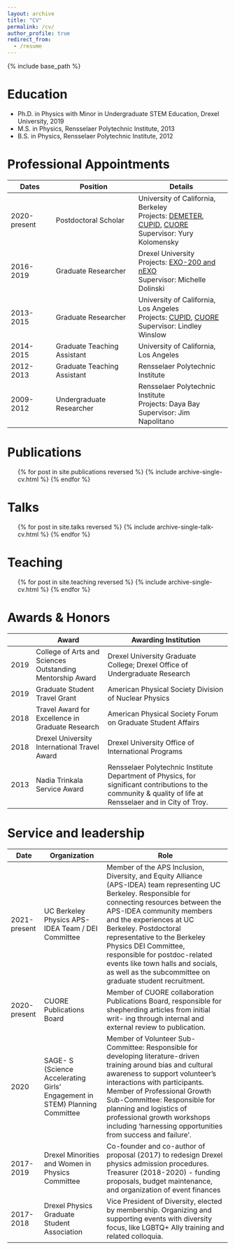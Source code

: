 ```yaml
---
layout: archive
title: "CV"
permalink: /cv/
author_profile: true
redirect_from:
  - /resume
---
```


{% include base_path %}

Education
======
* Ph.D. in Physics with Minor in Undergraduate STEM Education, Drexel University, 2019
* M.S. in Physics, Rensselaer Polytechnic Institute, 2013
* B.S. in Physics, Rensselaer Polytechnic Institute, 2012

Professional Appointments
======

| Dates             	| Position                      | Details                                                                                                                                                                                     |
| -------------       |------------------------------ | --------------------------------------------------------------------------------------------------------------------------------------------------------------------------------------------|
| 2020-present   	    | Postdoctoral Scholar          | University of California, Berkeley<br>Projects: [DEMETER](/projects/A-DEMETER/), [CUPID](/projects/B-CUPID/), [CUORE](/projects/C-CUORE/)<br>Supervisor: Yury Kolomensky 	|
| 2016-2019       	  | Graduate Researcher           | Drexel University<br>Projects: [EXO-200 and nEXO](/projects/E_nEXO/)<br>Supervisor: Michelle Dolinski                                                                                	|
| 2013-2015         	| Graduate Researcher           | University of California, Los Angeles<br>Projects: [CUPID](/projects/B-CUPID/), [CUORE](/projects/C-CUORE/)<br>Supervisor: Lindley Winslow                                     	|
| 2014-2015	          | Graduate Teaching Assistant   | University of California, Los Angeles                                                                                                                                                       |
| 2012-2013 	        | Graduate Teaching Assistant   | Rensselaer Polytechnic Institute                                                                                                                                                            |
| 2009-2012    	      | Undergraduate Researcher      | Rensselaer Polytechnic Institute<br> Projects: Daya Bay<br>Supervisor: Jim Napolitano                                                                                                      	|

<!-- Skills
======
* Skill 1
* Skill 2
  * Sub-skill 2.1
  * Sub-skill 2.2
  * Sub-skill 2.3
* Skill 3 -->

Publications
======
  <ul>{% for post in site.publications reversed %}
    {% include archive-single-cv.html %}
  {% endfor %}</ul>
  
Talks
======
  <ul>{% for post in site.talks reversed %}
    {% include archive-single-talk-cv.html %}
  {% endfor %}</ul>
  
Teaching
======
  <ul>{% for post in site.teaching reversed %}
    {% include archive-single-cv.html %}
  {% endfor %}</ul>
  

Awards & Honors
======

|  	| Award 	| Awarding Institution 	|
|---	|---	|---	|
| 2019 	| College of Arts and Sciences Outstanding Mentorship Award 	| Drexel University Graduate College; Drexel Office of Undergraduate Research 	|
| 2019 	| Graduate Student Travel Grant 	| American Physical Society Division of Nuclear Physics 	|
| 2018 	| Travel Award for Excellence in Graduate Research 	| American Physical Society Forum on Graduate Student Affairs 	|
| 2018 	| Drexel University International Travel Award 	| Drexel University Office of International Programs 	|
| 2013 	| Nadia Trinkala Service Award 	| Rensselaer Polytechnic Institute Department of Physics, for significant contributions to the community & quality of life at Rensselaer and in City of Troy. 	|


Service and leadership
======

| Date 	| Organization 	| Role 	|
|---	|---	|---	|
| 2021-present 	| UC Berkeley Physics APS-IDEA Team / DEI Committee 	| Member of the APS Inclusion, Diversity, and Equity Alliance (APS-IDEA) team representing UC Berkeley. Responsible for connecting resources between the APS-IDEA community members and the experiences at UC Berkeley. Postdoctoral representative to the Berkeley Physics DEI Committee, responsible for postdoc-related events like town halls and socials, as well as the subcommittee on graduate student recruitment. 	|
| 2020-present  	| CUORE Publications Board 	| Member of CUORE collaboration Publications Board, responsible for shepherding articles from initial writ- ing through internal and external review to publication. 	|
| 2020 	| SAGE- S (Science Accelerating Girls’ Engagement in STEM) Planning Committee 	| Member of Volunteer Sub-Committee: Responsible for developing literature-driven training around bias and cultural awareness to support volunteer’s interactions with participants. Member of Professional Growth Sub-Committee: Responsible for planning and logistics of professional growth workshops including ‘harnessing opportunities from success and failure’. 	|
| 2017-2019  	| Drexel Minorities and Women in Physics Committee 	| Co-founder and co-author of proposal (2017) to redesign Drexel physics admission procedures. Treasurer (2018-2020) - funding proposals, budget maintenance, and organization of event finances 	|
| 2017-2018  	| Drexel Physics Graduate Student Association 	| Vice President of Diversity, elected by membership. Organizing and supporting events with diversity focus, like LGBTQ+ Ally training and related colloquia. 	|

